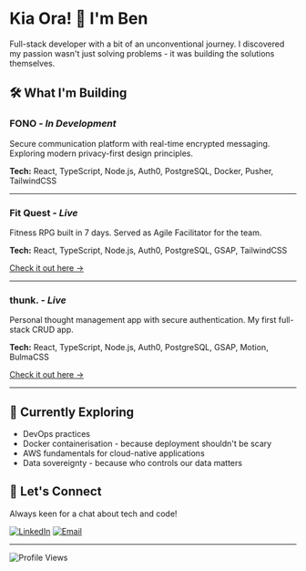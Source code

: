 # Kia Ora! 👋 I'm Ben

Full-stack developer with a bit of an unconventional journey. I discovered my passion wasn't just solving problems - it was building the solutions themselves.

## 🛠️ What I'm Building

### **FONO** - *In Development*
Secure communication platform with real-time encrypted messaging. Exploring modern privacy-first design principles.

**Tech:** React, TypeScript, Node.js, Auth0, PostgreSQL, Docker, Pusher, TailwindCSS

---

### **Fit Quest** - *Live*
Fitness RPG built in 7 days. Served as Agile Facilitator for the team.

**Tech:** React, TypeScript, Node.js, Auth0, PostgreSQL, GSAP, TailwindCSS

[Check it out here →](https://fitquest-wupo.onrender.com/)

---

### **thunk.** - *Live*
Personal thought management app with secure authentication. My first full-stack CRUD app.

**Tech:** React, TypeScript, Node.js, Auth0, PostgreSQL, GSAP, Motion, BulmaCSS

[Check it out here →](https://thunk-jx31.onrender.com/)

---

## 🌱 Currently Exploring

- DevOps practices
- Docker containerisation - because deployment shouldn't be scary
- AWS fundamentals for cloud-native applications
- Data sovereignty - because who controls our data matters

## 🤝 Let's Connect

Always keen for a chat about tech and code!

[![LinkedIn](https://img.shields.io/badge/LinkedIn-0077B5?style=for-the-badge&logo=linkedin&logoColor=white)](https://linkedin.com/in/ben-ngahere/)
[![Email](https://img.shields.io/badge/Email-D14836?style=for-the-badge&logo=gmail&logoColor=white)](mailto:ngahereben@gmail.com)

---

![Profile Views](https://komarev.com/ghpv/?username=ben-ngahere&color=blueviolet)
